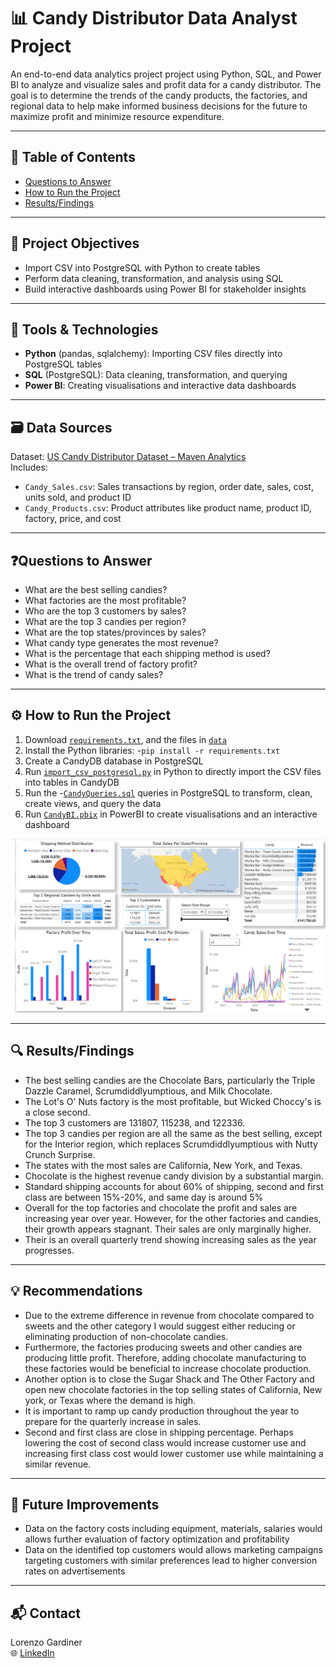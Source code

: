 # 📊 Candy Distributor Data Analyst Project

An end-to-end data analytics project project using Python, SQL, and Power BI to analyze and visualize sales and profit data for a candy distributor. The goal is to determine the trends of the candy products, the factories, and regional data to help make informed business decisions for the future to maximize profit and minimize resource expenditure.

---

## 📖 Table of Contents
- [Questions to Answer](#Questions-to-Answer)
- [How to Run the Project](#️How-to-Run-the-Project)
- [Results/Findings](#Results/Findings)

---

## 🎯 Project Objectives

- Import CSV into PostgreSQL with Python to create tables
- Perform data cleaning, transformation, and analysis using SQL
- Build interactive dashboards using Power BI for stakeholder insights
  
---

## 🧰 Tools & Technologies

- **Python** (pandas, sqlalchemy): Importing CSV files directly into PostgreSQL tables
- **SQL** (PostgreSQL): Data cleaning, transformation, and querying
- **Power BI**: Creating visualisations and interactive data dashboards
---

## 🗃️ Data Sources

Dataset: [US Candy Distributor Dataset – Maven Analytics](https://mavenanalytics.io/data-playground?order=date_added%2Cdesc&tags=Business)  
Includes:

- `Candy_Sales.csv`: Sales transactions by region, order date, sales, cost, units sold, and product ID  
- `Candy_Products.csv`: Product attributes like product name, product ID, factory, price, and cost

---

## ❓Questions to Answer

- What are the best selling candies?
- What factories are the most profitable?
- Who are the top 3 customers by sales?
- What are the top 3 candies per region?
- What are the top states/provinces by sales?
- What candy type generates the most revenue?
- What is the percentage that each shipping method is used?
- What is the overall trend of factory profit?
- What is the trend of candy sales?

---

## ⚙️ How to Run the Project
1. Download [`requirements.txt`](requirements.txt), and the files in [`data`](data/)
2. Install the Python libraries: -`pip install -r requirements.txt`
3. Create a CandyDB database in PostgreSQL
4. Run [`import_csv_postgresql.py`](python/import_csv_postgresql.py) in Python to directly import the CSV files into tables in CandyDB
5. Run the -[`CandyQueries.sql`](sql/CandyQueries.sql) queries in PostgreSQL to transform, clean, create views, and query the data
6. Run [`CandyBI.pbix`](powerbi/CandyBI.pbix) in PowerBI to create visualisations and an interactive dashboard


![Candy Sales Dashboard](candydashboard.png)

---

## 🔍 Results/Findings
- The best selling candies are the Chocolate Bars, particularly the Triple Dazzle Caramel, Scrumdiddlyumptious, and Milk Chocolate. 
- The Lot's O' Nuts factory is the most profitable, but Wicked Choccy's is a close second.
- The top 3 customers are 131807, 115238, and 122336.
- The top 3 candies per region are all the same as the best selling, except for the Interior region, which replaces Scrumdiddlyumptious with Nutty Crunch Surprise.
- The states with the most sales are California, New York, and Texas.
- Chocolate is the highest revenue candy division by a substantial margin.
- Standard shipping accounts for about 60% of shipping, second and first class are between 15%-20%, and same day is around 5%
- Overall for the top factories and chocolate the profit and sales are increasing year over year. However, for the other factories and candies, their growth appears stagnant. Their sales are only marginally higher. 
- Their is an overall quarterly trend showing increasing sales as the year progresses.

---

## 💡 Recommendations
- Due to the extreme difference in revenue from chocolate compared to sweets and the other category I would suggest either reducing or eliminating production of non-chocolate candies.
- Furthermore, the factories producing sweets and other candies are producing little profit. Therefore, adding chocolate manufacturing to these factories would be beneficial to increase chocolate production. 
- Another option is to close the Sugar Shack and The Other Factory and open new chocolate factories in the top selling states of California, New york, or Texas where the demand is high.
- It is important to ramp up candy production throughout the year to prepare for the quarterly increase in sales.
- Second and first class are close in shipping percentage. Perhaps lowering the cost of second class would increase customer use and increasing first class cost would lower customer use while maintaining a similar revenue.

---
## 📌 Future Improvements

- Data on the factory costs including equipment, materials, salaries would allows further evaluation of factory optimization and profitability
- Data on the identified top customers would allows marketing campaigns targeting customers with similar preferences lead to higher conversion rates on advertisements
---

## 📬 Contact
Lorenzo Gardiner
<br>
🌐 [LinkedIn](www.linkedin.com/in/lorenzo-gardiner)
